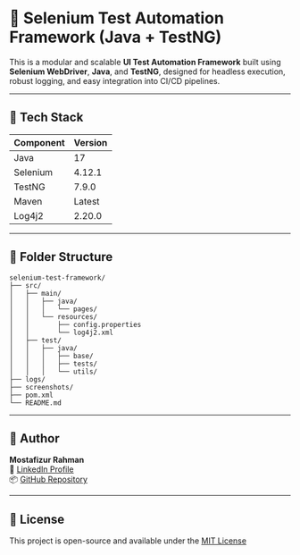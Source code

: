 # 🧪 Selenium Test Automation Framework (Java + TestNG)

This is a modular and scalable **UI Test Automation Framework** built using **Selenium WebDriver**, **Java**, and **TestNG**, designed for headless execution, robust logging, and easy integration into CI/CD pipelines.

---

## 🧰 Tech Stack

| Component     | Version      |
|---------------|--------------|
| Java          | 17           |
| Selenium      | 4.12.1       |
| TestNG        | 7.9.0        |
| Maven         | Latest       |
| Log4j2        | 2.20.0       |

---

## 📂 Folder Structure

```
selenium-test-framework/
├── src/
│   ├── main/
│   │   ├── java/
│   │   │   └── pages/
│   │   └── resources/
│   │       ├── config.properties
│   │       └── log4j2.xml
│   ├── test/
│   │   ├── java/
│   │   │   ├── base/
│   │   │   ├── tests/
│   │   │   └── utils/
├── logs/
├── screenshots/
├── pom.xml
└── README.md
```

---

## 👤 Author

**Mostafizur Rahman**  
🔗 [LinkedIn Profile](https://www.linkedin.com/in/mostafizurrahman3)  
📦 [GitHub Repository](https://github.com/rahmostafiz1/mostafizur-selenium-framework)

---

## 🏁 License

This project is open-source and available under the [MIT License](https://opensource.org/licenses/MIT)
